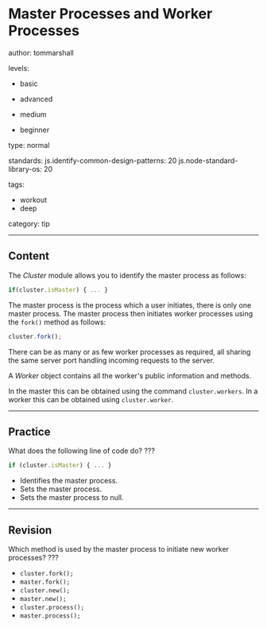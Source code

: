 # Master Processes and Worker Processes
author: tommarshall

levels:

  - basic

  - advanced

  - medium

  - beginner

type: normal

standards:
  js.identify-common-design-patterns: 20
  js.node-standard-library-os: 20

tags:
  - workout
  - deep

category: tip

---
## Content

The *Cluster* module allows you to identify the master process as follows:
```javascript
if(cluster.isMaster) { ... }
```
The master process is the process which a user initiates, there is only one master process. The master  process then initiates worker processes using the `fork()` method as follows:
```javascript
cluster.fork();
```
There can be as many or as few worker processes as required, all sharing the same server port handling incoming requests to the server.

A *Worker* object contains all the worker's public information and methods.

In the master this can be obtained using the command `cluster.workers`. In a worker this can be obtained using `cluster.worker`.

---
## Practice

What does the following line of code do? ???

```javascript
if (cluster.isMaster) { ... }
```

* Identifies the master process.
* Sets the master process.
* Sets the master process to null.

---
## Revision

Which method is used by the master process to initiate new worker processes? ???

* `cluster.fork();`
* `master.fork();`
* `cluster.new();`
* `master.new();`
* `cluster.process();`
* `master.process();`
